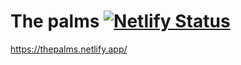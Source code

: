 # The palms           [![Netlify Status](https://api.netlify.com/api/v1/badges/afa0130a-6a9d-4c14-9f2f-72f57c1c8d63/deploy-status)](https://app.netlify.com/sites/thepalms/deploys)




 https://thepalms.netlify.app/
